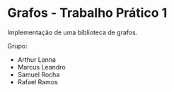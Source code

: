 # Grafos - Trabalho Prático 1

Implementação de uma biblioteca de grafos.

Grupo:

* Arthur Lanna
* Marcus Leandro
* Samuel Rocha
* Rafael Ramos


